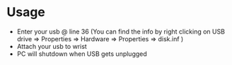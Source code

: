 # Usage
* Enter your usb @ line 36 (You can find the info by right clicking on USB drive => Properties => Hardware => Properties => disk.inf )
* Attach your usb to wrist
* PC will shutdown when USB gets unplugged

